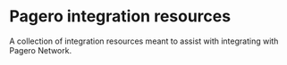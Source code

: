 # Pagero integration resources

A collection of integration resources meant to assist with integrating with Pagero Network.
